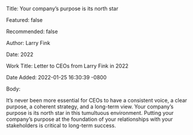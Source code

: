 Title:  Your company’s purpose is its north star 

Featured: false

Recommended: false

Author: Larry Fink

Date:   2022

Work Title: Letter to CEOs from Larry Fink in 2022

Date Added: 2022-01-25 16:30:39 -0800

Body: 

It’s never been more essential for CEOs to have a consistent voice, a clear purpose, a coherent strategy, and a long-term view. Your company’s purpose is its north star in this tumultuous environment. Putting your company’s purpose at the foundation of your relationships with your stakeholders is critical to long-term success.
